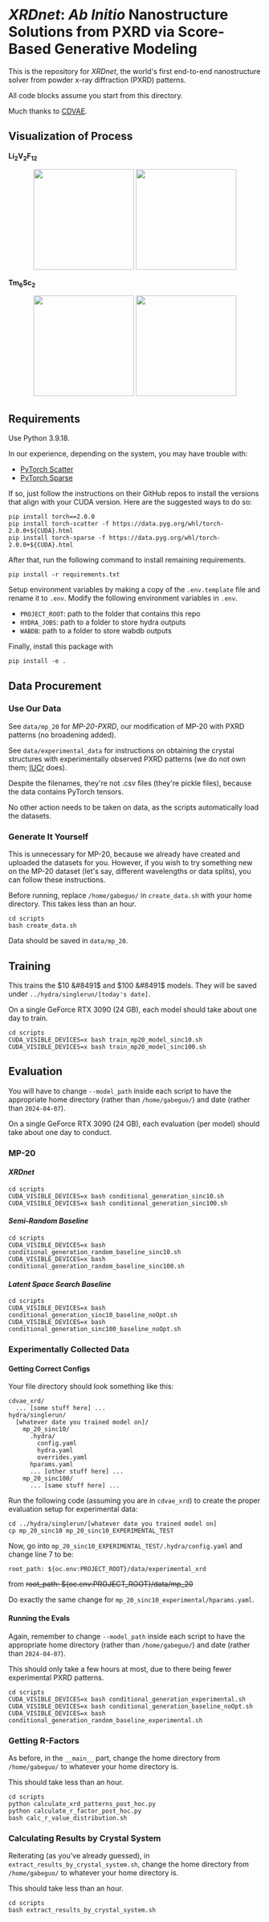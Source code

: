 # *XRDnet*: *Ab Initio* Nanostructure Solutions from PXRD via Score-Based Generative Modeling

This is the repository for *XRDnet*, the world's first end-to-end nanostructure solver from powder x-ray diffraction (PXRD) patterns.

All code blocks assume you start from this directory.

Much thanks to [CDVAE](https://github.com/txie-93/cdvae).

## Visualization of Process

<p><b>Li<sub>2</sub>V<sub>2</sub>F<sub>12</sub></b></p>
<p align="center">
    <img src="assets/sincVsSmoothed3.png" height=200/>
    <img src="assets/material3.gif" height=200 loop=infinite>
</p>

<p><b>Tm<sub>6</sub>Sc<sub>2</sub></b></p>
<p align="center">
    <img src="assets/sincVsSmoothed4.png" height=200/>
    <img src="assets/material4.gif" height=200 loop=infinite>
</p>

## Requirements

Use Python 3.9.18.

In our experience, depending on the system, you may have trouble with:
- [PyTorch Scatter](https://github.com/rusty1s/pytorch_scatter)
- [PyTorch Sparse](https://github.com/rusty1s/pytorch_sparse)

If so, just follow the instructions on their GitHub repos to install the versions that align with your CUDA version. Here are the suggested ways to do so:

```
pip install torch==2.0.0
pip install torch-scatter -f https://data.pyg.org/whl/torch-2.0.0+${CUDA}.html
pip install torch-sparse -f https://data.pyg.org/whl/torch-2.0.0+${CUDA}.html
```

After that, run the following command to install remaining requirements.

```
pip install -r requirements.txt
```

Setup environment variables by making a copy of the `.env.template` file and rename it to `.env`. Modify the following environment variables in `.env`.

- `PROJECT_ROOT`: path to the folder that contains this repo
- `HYDRA_JOBS`: path to a folder to store hydra outputs
- `WABDB`: path to a folder to store wabdb outputs

Finally, install this package with
```
pip install -e .
``` 

## Data Procurement

### Use Our Data

See `data/mp_20` for *MP-20-PXRD*, our modification of MP-20 with PXRD patterns (no broadening added).

See `data/experimental_data` for instructions on obtaining the crystal structures with experimentally observed PXRD patterns (we do not own them; [IUCr](https://www.iucr.org/resources/data/databases) does).

Despite the filenames, they're not .csv  files (they're pickle files), because the data contains PyTorch tensors.

No other action needs to be taken on data, as the scripts automatically load the datasets.

### Generate It Yourself

This is unnecessary for MP-20, because we already have created and uploaded the datasets for you. However, if you wish to try something new on the MP-20 dataset (let's say, different wavelengths or data splits), you can follow these instructions.

Before running, replace `/home/gabeguo/` in `create_data.sh` with your home directory. This takes less than an hour.

```
cd scripts
bash create_data.sh
```

Data should be saved in `data/mp_20`. 

## Training

This trains the $10 &#8491$ and $100 &#8491$ models. They will be saved under `../hydra/singlerun/[today's date]`. 

On a single GeForce RTX 3090 (24 GB), each model should take about one day to train.

```
cd scripts
CUDA_VISIBLE_DEVICES=x bash train_mp20_model_sinc10.sh
CUDA_VISIBLE_DEVICES=x bash train_mp20_model_sinc100.sh
```

## Evaluation

You will have to change `--model_path` inside each script to have the appropriate home directory (rather than `/home/gabeguo/`) and date (rather than `2024-04-07`). 

On a single GeForce RTX 3090 (24 GB), each evaluation (per model) should take about one day to conduct.

### MP-20

#### *XRDnet*

```
cd scripts
CUDA_VISIBLE_DEVICES=x bash conditional_generation_sinc10.sh
CUDA_VISIBLE_DEVICES=x bash conditional_generation_sinc100.sh
```

#### *Semi-Random Baseline*

```
cd scripts
CUDA_VISIBLE_DEVICES=x bash conditional_generation_random_baseline_sinc10.sh
CUDA_VISIBLE_DEVICES=x bash conditional_generation_random_baseline_sinc100.sh
```

#### *Latent Space Search Baseline*
```
cd scripts
CUDA_VISIBLE_DEVICES=x bash conditional_generation_sinc10_baseline_noOpt.sh
CUDA_VISIBLE_DEVICES=x bash conditional_generation_sinc100_baseline_noOpt.sh
```

### Experimentally Collected Data

#### Getting Correct Configs

Your file directory should look something like this:
```
cdvae_xrd/
  ... [some stuff here] ...
hydra/singlerun/
  [whatever date you trained model on]/
    mp_20_sinc10/
      .hydra/
        config.yaml
        hydra.yaml
        overrides.yaml
      hparams.yaml
      ... [other stuff here] ...
    mp_20_sinc100/
      ... [same stuff here] ...
```

Run the following code (assuming you are in `cdvae_xrd`) to create the proper evaluation setup for experimental data:
```
cd ../hydra/singlerun/[whatever date you trained model on]
cp mp_20_sinc10 mp_20_sinc10_EXPERIMENTAL_TEST
```

Now, go into `mp_20_sinc10_EXPERIMENTAL_TEST/.hydra/config.yaml` and change line 7 to be:
```
root_path: ${oc.env:PROJECT_ROOT}/data/experimental_xrd
```
from
~~root_path: ${oc.env:PROJECT_ROOT}/data/mp_20~~

Do exactly the same change for `mp_20_sinc10_experimental/hparams.yaml`.

#### Running the Evals

Again, remember to change `--model_path` inside each script to have the appropriate home directory (rather than `/home/gabeguo/`) and date (rather than `2024-04-07`). 

This should only take a few hours at most, due to there being fewer experimental PXRD patterns.

```
cd scripts
CUDA_VISIBLE_DEVICES=x bash conditional_generation_experimental.sh
CUDA_VISIBLE_DEVICES=x bash conditional_generation_baseline_noOpt.sh
CUDA_VISIBLE_DEVICES=x bash conditional_generation_random_baseline_experimental.sh
```

### Getting R-Factors

As before, in the `__main__` part, change the home directory from `/home/gabeguo/` to whatever your home directory is. 

This should take less than an hour.

```
cd scripts
python calculate_xrd_patterns_post_hoc.py
python calculate_r_factor_post_hoc.py
bash calc_r_value_distribution.sh
```

### Calculating Results by Crystal System

Reiterating (as you've already guessed), in `extract_results_by_crystal_system.sh`, change the home directory from `/home/gabeguo/` to whatever your home directory is. 

This should take less than an hour.

```
cd scripts
bash extract_results_by_crystal_system.sh
```
